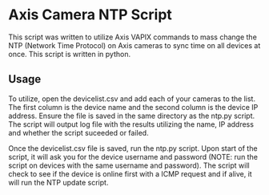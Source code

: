 # Axis Camera NTP Script 
This script was written to utilize Axis VAPIX commands to mass change the NTP (Network Time Protocol) on Axis cameras to sync time on all devices at once. This script is written in python. 

## Usage
To utilize, open the devicelist.csv and add each of your cameras to the list. The first column is the device name and the second column is the device IP address. Ensure the file is saved in the same directory as the ntp.py script. The script will output log file with the results utilizing the name, IP address and whether the script suceeded or failed.

Once the devicelist.csv file is saved, run the ntp.py script. Upon start of the script, it will ask you for the device username and password (NOTE: run the script on devices with the same username and password). The script will check to see if the device is online first with a ICMP request and if alive, it will run the NTP update script. 